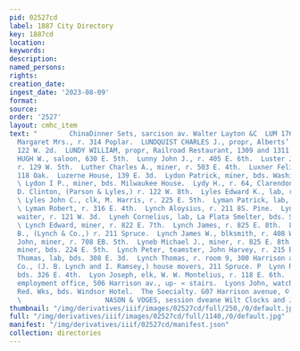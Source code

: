 ```yaml
---
pid: 02527cd
label: 1887 City Directory
key: 1887cd
location: 
keywords: 
description: 
named_persons: 
rights: 
creation_date: 
ingest_date: '2023-08-09'
format: 
source: 
order: '2527'
layout: cmhc_item
text: "        ChinaDinner Sets, sarcison av. Walter Layton &C  LUM 176 LYO  Lumsden
  Margaret Mrs., r. 314 Poplar.  LUNDQUIST CHARLES J., propr, Alberts’ Lodging House
  122 W. 2d.  LUNDY WILLIAM, propr, Railroad Restaurant, 1309 and 1311 Poplar.  LUNNEY
  HUGH W., saloon, 630 E. 5th.  Lunny John J., r. 405 E. 6th.  Luster Jessie Miss,
  r. 129 W. 5th.  Luther Charles A., miner, r. 503 E. 4th.  Luxner Felix, lab, r.
  118 Oak.  Luzerne House, 139 E. 3d.  Lydon Patrick, miner, bds. Washington House.
  \ Lydon I P., miner, bds. Milwaukee House.  Lydy H., r. 64, Clarendon blk.  Lyles
  D. Clinton, (Parson & Lyles,) r. 122 W. 8th.  Lyles Edward K., lab, r. 108 8S. Hemlock.
  \ Lyles John C., clk, M. Harris, r. 225 E. 5th.  Lyman Patrick, lab, r. 319 H. 7th.
  \ Lyman Robert, r. 316 E. 4th.  Lynch Aloysius, r. 211 8S. Pine.  Lynch Charles,
  waiter, r. 121 W. 3d.  Lyneh Cornelius, lab, La Plata Smelter, bds. St. Louis House.
  \ Lynch Edward, miner, r. 822 E. 7th.  Lynch James, r. 825 E. 8th.  Lynch James
  B., (Lynch & Co.,) r. 211 Spruce.  Lynch James W., blksmith, r. 408 W. 3d.  Lynch
  John, miner, r. 708 EB. 5th.  Lyneb Michael J., miner, r. 825 E. 8th.  Lynch Patrick,
  miner, bds. 224 E. 5th.  Lynch Peter, teamster, John Harvey, r. 215 E. 11th.  Lynch
  Thomas, lab, bds. 308 E. 3d.  Lynch Thomas, r. room 9, 300 Harrison av.  Lynch &
  Co., (J. B. Lynch and I. Ramsey,) house movers, 211 Spruce. P  Lynn Robert, miner,
  bds. 326 E. 4th.  Lyon Joseph, elk, W. W. Montelius, r. 118 E. 6th.  Lyon 8. Clarke,
  employment office, 506 Harrison av., up- « stairs.  Lyons John, watchman, Harrison
  Red. Wks, bds. Windsor Hotel.  The Soecialty. G07 Harrison avenue, © Walley & Nelson
  \                     NASON & VOGES, session dveane Wilt Clocks and Jewelry    "
thumbnail: "/img/derivatives/iiif/images/02527cd/full/250,/0/default.jpg"
full: "/img/derivatives/iiif/images/02527cd/full/1140,/0/default.jpg"
manifest: "/img/derivatives/iiif/02527cd/manifest.json"
collection: directories
---
```


